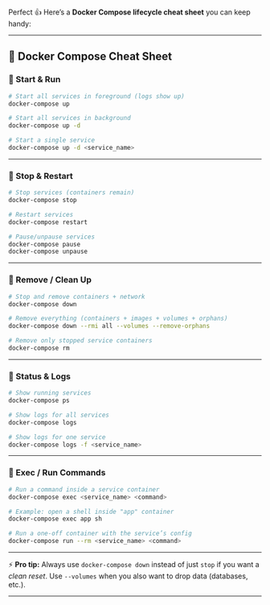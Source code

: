 Perfect 👍 Here’s a **Docker Compose lifecycle cheat sheet** you can keep handy:

---

## 🐳 Docker Compose Cheat Sheet

### 🔹 Start & Run

```bash
# Start all services in foreground (logs show up)
docker-compose up

# Start all services in background
docker-compose up -d

# Start a single service
docker-compose up -d <service_name>
```

---

### 🔹 Stop & Restart

```bash
# Stop services (containers remain)
docker-compose stop

# Restart services
docker-compose restart

# Pause/unpause services
docker-compose pause
docker-compose unpause
```

---

### 🔹 Remove / Clean Up

```bash
# Stop and remove containers + network
docker-compose down

# Remove everything (containers + images + volumes + orphans)
docker-compose down --rmi all --volumes --remove-orphans

# Remove only stopped service containers
docker-compose rm
```

---

### 🔹 Status & Logs

```bash
# Show running services
docker-compose ps

# Show logs for all services
docker-compose logs

# Show logs for one service
docker-compose logs -f <service_name>
```

---

### 🔹 Exec / Run Commands

```bash
# Run a command inside a service container
docker-compose exec <service_name> <command>

# Example: open a shell inside "app" container
docker-compose exec app sh

# Run a one-off container with the service’s config
docker-compose run --rm <service_name> <command>
```

---

⚡ **Pro tip:** Always use `docker-compose down` instead of just `stop` if you want a *clean reset*. Use `--volumes` when you also want to drop data (databases, etc.).

---